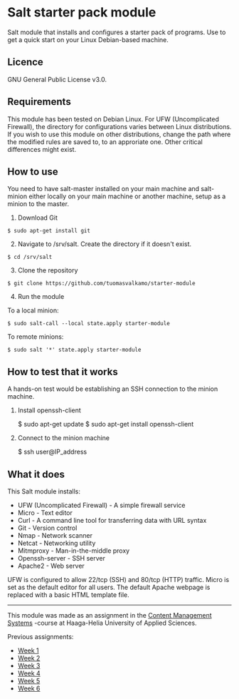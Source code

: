 # Salt starter pack module

Salt module that installs and configures a starter pack of programs. Use to get a quick start on your Linux Debian-based machine.

## Licence

GNU General Public License v3.0.

## Requirements

This module has been tested on Debian Linux. For UFW (Uncomplicated Firewall), the directory for configurations varies between Linux distributions. If you wish to use this module on other distributions, change the path where the modified rules are saved to, to an approriate one. Other critical differences might exist.

## How to use

You need to have salt-master installed on your main machine and salt-minion either locally on your main machine or another machine, setup as a minion to the master.

1. Download Git

```
$ sudo apt-get install git
```

2. Navigate to /srv/salt. Create the directory if it doesn't exist.

```
$ cd /srv/salt
```

3. Clone the repository

```
$ git clone https://github.com/tuomasvalkamo/starter-module
```

4. Run the module

To a local minion:

    $ sudo salt-call --local state.apply starter-module

To remote minions:

    $ sudo salt '*' state.apply starter-module

## How to test that it works

A hands-on test would be establishing an SSH connection to the minion machine.

1. Install openssh-client

    $ sudo apt-get update
    $ sudo apt-get install openssh-client

2. Connect to the minion machine

   $ ssh user@IP_address

## What it does

This Salt module installs:

- UFW (Uncomplicated Firewall) - A simple firewall service
- Micro - Text editor
- Curl - A command line tool for transferring data with URL syntax
- Git - Version control
- Nmap - Network scanner
- Netcat - Networking utility
- Mitmproxy - Man-in-the-middle proxy
- Openssh-server - SSH server
- Apache2 - Web server

UFW is configured to allow 22/tcp (SSH) and 80/tcp (HTTP) traffic. Micro is set as the default editor for all users. The default Apache webpage is replaced with a basic HTML template file.

---

This module was made as an assignment in the [Content Management Systems](https://terokarvinen.com/2022/palvelinten-hallinta-2022p2/) -course at Haaga-Helia University of Applied Sciences.

Previous assignments:

- [Week 1](https://tuomasvalkamo.com/CMS-course/week-1/)
- [Week 2](https://tuomasvalkamo.com/CMS-course/week-2/)
- [Week 3](https://tuomasvalkamo.com/CMS-course/week-3/)
- [Week 4](https://tuomasvalkamo.com/CMS-course/week-4/)
- [Week 5](https://tuomasvalkamo.com/CMS-course/week-5/)
- [Week 6](https://tuomasvalkamo.com/CMS-course/week-6/)
